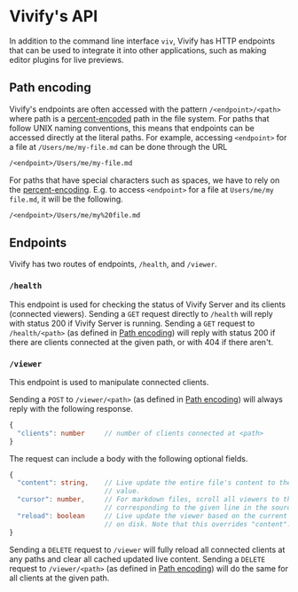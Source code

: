 # Vivify's API

In addition to the command line interface `viv`, Vivify has HTTP endpoints that
can be used to integrate it into other applications, such as making editor
plugins for live previews.

## Path encoding

Vivify's endpoints are often accessed with the pattern `/<endpoint>/<path>`
where path is a
[percent-encoded](https://developer.mozilla.org/en-US/docs/Glossary/Percent-encoding)
path in the file system. For paths that follow UNIX naming conventions, this
means that endpoints can be accessed directly at the literal paths. For example,
accessing `<endpoint>` for a file at `/Users/me/my-file.md` can be done through
the URL

```txt
/<endpoint>/Users/me/my-file.md
```

For paths that have special characters such as spaces, we have to rely on the
[percent-encoding](https://developer.mozilla.org/en-US/docs/Glossary/Percent-encoding).
E.g. to access `<endpoint>` for a file at `Users/me/my file.md`, it will be the
following.

```txt
/<endpoint>/Users/me/my%20file.md
```

## Endpoints

Vivify has two routes of endpoints, `/health`, and `/viewer`.

### `/health`

This endpoint is used for checking the status of Vivify Server and its clients
(connected viewers). Sending a `GET` request directly to `/health` will reply
with status 200 if Vivify Server is running. Sending a `GET` request to
`/health/<path>` (as defined in [Path encoding](#path-encoding)) will reply with
status 200 if there are clients connected at the given path, or with 404 if
there aren't.

### `/viewer`

This endpoint is used to manipulate connected clients.

Sending a `POST` to `/viewer/<path>` (as defined in [Path
encoding](#path-encoding)) will always reply with the following response.

```typescript
{
  "clients": number     // number of clients connected at <path>
}
```

The request can include a body with the following optional fields.

```typescript
{
  "content": string,    // Live update the entire file's content to the given
                        // value.
  "cursor": number,     // For markdown files, scroll all viewers to the content
                        // corresponding to the given line in the source file.
  "reload": boolean     // Live update the viewer based on the current content
                        // on disk. Note that this overrides "content".
}
```

Sending a `DELETE` request to `/viewer` will fully reload all connected clients
at any paths and clear all cached updated live content. Sending a `DELETE`
request to `/viewer/<path>` (as defined in [Path encoding](#path-encoding)) will
do the same for all clients at the given path.

